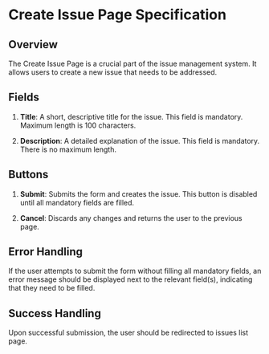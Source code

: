 # Create Issue Page Specification

## Overview
The Create Issue Page is a crucial part of the issue management system. It allows users to create a new issue that needs to be addressed. 

## Fields

1. **Title**: A short, descriptive title for the issue. This field is mandatory. Maximum length is 100 characters.

2. **Description**: A detailed explanation of the issue. This field is mandatory. There is no maximum length.

## Buttons

1. **Submit**: Submits the form and creates the issue. This button is disabled until all mandatory fields are filled.

2. **Cancel**: Discards any changes and returns the user to the previous page.

## Error Handling

If the user attempts to submit the form without filling all mandatory fields, an error message should be displayed next to the relevant field(s), indicating that they need to be filled.

## Success Handling

Upon successful submission, the user should be redirected to issues list page.
